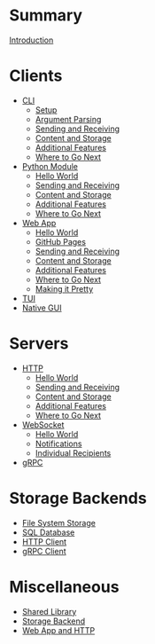 # Summary

[Introduction](./introduction.md)

# Clients

- [CLI](cli.md)
  - [Setup](cli/setup.md)
  - [Argument Parsing](cli/arg_parse.md)
  - [Sending and Receiving](cli/send_receive.md)
  - [Content and Storage](cli/content_storage.md)
  - [Additional Features](cli/additional_features.md)
  - [Where to Go Next](cli/where_next.md)
- [Python Module](python_module.md)
  - [Hello World](python_module/hello_world.md)
  - [Sending and Receiving](python_module/send_receive.md)
  - [Content and Storage](python_module/content_storage.md)
  - [Additional Features](python_module/additional_features.md)
  - [Where to Go Next](python_module/where_next.md)
- [Web App](web_app.md)
  - [Hello World](web_app/hello_world.md)
  - [GitHub Pages](web_app/gh_pages.md)
  - [Sending and Receiving](web_app/send_receive.md)
  - [Content and Storage](web_app/content_storage.md)
  - [Additional Features](web_app/additional_features.md)
  - [Where to Go Next](web_app/where_next.md)
  - [Making it Pretty]()
- [TUI]()
- [Native GUI]()

# Servers

- [HTTP](http.md)
  - [Hello World](http/hello_world.md)
  - [Sending and Receiving](http/send_receive.md)
  - [Content and Storage](http/content_storage.md)
  - [Additional Features](http/additional_features.md)
  - [Where to Go Next](http/where_next.md)
- [WebSocket](websocket.md)
  - [Hello World](websocket/hello_world.md)
  - [Notifications](websocket/notifications.md)
  - [Individual Recipients](websocket/individual_recipients.md)
- [gRPC]()

# Storage Backends

- [File System Storage](file_system.md)
- [SQL Database](sql_database.md)
- [HTTP Client](http_client.md)
- [gRPC Client]()

# Miscellaneous

- [Shared Library](shared_lib.md)
- [Storage Backend](storage_backend.md)
- [Web App and HTTP](web_app_http.md)
